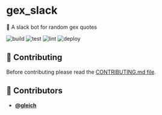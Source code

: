 <!-- DO NOT REMOVE - contributor_list:data:start:["gleich"]:end -->

# gex_slack

🦎 A slack bot for random gex quotes

![build](https://github.com/gleich/gex_slack/workflows/build/badge.svg)
![test](https://github.com/gleich/gex_slack/workflows/test/badge.svg)
![lint](https://github.com/gleich/gex_slack/workflows/lint/badge.svg)
![deploy](https://github.com/gleich/gex_slack/workflows/deploy/badge.svg)

## 🙌 Contributing

Before contributing please read the [CONTRIBUTING.md file](https://github.com/gleich/gex_slack/blob/master/CONTRIBUTING.md).

<!-- DO NOT REMOVE - contributor_list:start -->

## 👥 Contributors

- **[@gleich](https://github.com/gleich)**

<!-- DO NOT REMOVE - contributor_list:end -->
